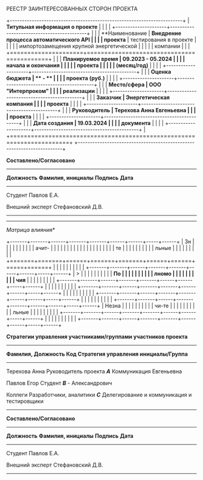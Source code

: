 РЕЕСТР ЗАИНТЕРЕСОВАННЫХ СТОРОН ПРОЕКТА

+-----------------------------------------------------------------------+
| **Титульная информация о проекте**                                    |
|                                                                       |
| +---------------------+-------------------------------------------+   |
| | **Наименование      | **Внедрение процесса автоматического API  |   |
| | проекта**           |        тестирования в проекте             |   |
| |                     |  импортозамещения крупной энергетической  |   |
| |                     |                  компании                 |   |
| +=====================+===========================================+   |
| | **Планируемое время | **09.2023 - 05.2024**                     |   |
| | начала и окончания  |                                           |   |
| | проекта             |                                           |   |
| | (месяц/год)**       |                                           |   |
| +---------------------+-------------------------------------------+   |
| | **Оценка бюджета    | ** - **                                   |   |
| | проекта (руб.)**    |                                           |   |
| +---------------------+-------------------------------------------+   |
| | **Место/сфера       | ООО "Интерпроком"                         |   |
| | реализации**        |                                           |   |
| +---------------------+-------------------------------------------+   |
| | **Заказчик          | Энергетическая компания                   |   |
| | проекта**           |                                           |   |
| +---------------------+-------------------------------------------+   |
| | **Руководитель      | Терехова Анна Евгеньевна                  |   |
| | проекта**           |                                           |   |
| +---------------------+-------------------------------------------+   |
| | **Дата создания     | 19.03.2024                                |   |
| | документа**         |                                           |   |
| +---------------------+-------------------------------------------+   |
+=======================================================================+
+-----------------------------------------------------------------------+



**Составлено/Согласовано**

---------------------------------------------------------------------------
  **Должность**       **Фамилия, инициалы**     **Подпись**      **Дата**
--------------------- --------------------- ------------------- -----------
  Студент             Павлов Е.А.                                                                                   

  Внешний эксперт     Стефановский Д.В.                         
  
---------------------------------------------------------------------------
  
  
---------------------------------------------------------------------------

*Матрица влияния**

+-------+-------+------+-------+-------+------+------+-----+------+
| Зн    |       |      |       |       |      |      |     |      |
| ачит- |       |      |       |       |      |      |     |      |
|       |       |      |       |       |      |      |     |      |
| те    |       |      |       |       |      |      |     |      |
| льные |       |      |       |       |      |      |     |      |
+=======+=======+======+=======+=======+======+======+=====+======+
|       |       |      |       |       |      |      |     |      |
+-------+-------+------+-------+-------+------+------+-----+------+
| >     |       |      |       |       |      |      |     |      |
|  **По |       |      |       |       |      |      |     |      |
| лномо |       |      |       |       |      |      |     |      |
| чия** |       |      |       |       |      |      |     |      |
+-------+-------+------+-------+-------+------+------+-----+------+
|       |       |      |       |       |      |      |     |      |
+-------+-------+------+-------+-------+------+------+-----+------+
|       |       |      |       |       |      |      |     |      |
+-------+-------+------+-------+-------+------+------+-----+------+
|       |       |      |       |       |      |      |     |      |
+-------+-------+------+-------+-------+------+------+-----+------+
| Незна |       |      |       |       |      |      |     |      |
| чи-те |       |      |       |       |      |      |     |      |
| льные |       |      |       |       |      |      |     |      |
+-------+-------+------+-------+-------+------+------+-----+------+
|       |       |      |       |       |      |      |     |      |
+-------+-------+------+-------+-------+------+------+-----+------+

**Стратегии управления участниками/группами участников проекта**

  -------------------------------------------------------------------------------
  **Фамилия,              **Должность**       **Код**   **Стратегия управления**
  инициалы/Группа**                                    
  ------------------- ---------------------- --------- --------------------------
  Терехова Анна        Руководитель проекта   ***A***        Коммуникация
  Евгеньевна 

  Павлов Егор               Студент            ***B***             -
  Александрович                                                        

   Коллеги            Разработчики, аналитики  ***C***   Делегирование и коммуникация
                           и тестировщики 
                                                                                                         
  -------------------------------------------------------------------------------

**Составлено/Согласовано**

---------------------------------------------------------------------------------
  **Должность**       **Фамилия, инициалы**     **Подпись**      **Дата**
--------------------- --------------------- ------------------- -----------------
  Студент             Павлов Е.А.                                                                                   

  Внешний эксперт     Стефановский Д.В.                         
  
---------------------------------------------------------------------------------
